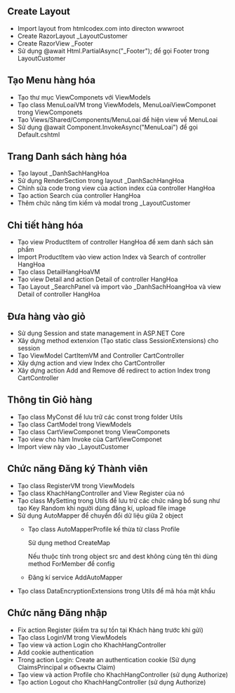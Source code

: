 ## Create Layout
- Import layout from htmlcodex.com into directon wwwroot
- Create RazorLayout _LayoutCustomer
- Create RazorView _Footer
- Sử dụng @await Html.PartialAsync("_Footer"); để gọi Footer trong LayoutCustomer

## Tạo Menu hàng hóa
- Tạo thư mục ViewComponets với ViewModels
- Tạo class MenuLoaiVM trong ViewModels, MenuLoaiViewComponet trong ViewComponets
- Tạo Views/Shared/Components/MenuLoai để hiện view về MenuLoai
- Sử dụng @await Component.InvokeAsync("MenuLoai") để gọi Default.cshtml 

## Trang Danh sách hàng hóa
- Tạo layout _DanhSachHangHoa
- Sử dụng RenderSection trong layout _DanhSachHangHoa 
- Chỉnh sửa code trong view của action index của controller HangHoa
- Tạo action Search của controller HangHoa
- Thêm chức năng tìm kiếm và modal trong _LayoutCustomer

## Chi tiết hàng hóa
- Tạo view ProductItem of controller HangHoa để xem danh sách sản phẩm
- Import ProductItem vào view action Index và Search of controller HangHoa
- Tạo class DetailHangHoaVM
- Tạo view Detail and action Detail of controller HangHoa
- Tạo Layout _SearchPanel và import vào _DanhSachHoangHoa và view Detail of controller HangHoa

## Đưa hàng vào giỏ
- Sử dụng Session and state management in ASP.NET Core 
- Xây dựng method extenxion (Tạo static class SessionExtensions) cho session
- Tạo ViewModel CartItemVM and Controller CartController
- Xây dựng action and view Index cho CartController
- Xây dựng action Add and Remove để redirect to action Index trong CartController

## Thông tin Giỏ hàng
- Tạo class MyConst để lưu trữ các const trong folder Utils
- Tạo class CartModel trong ViewModels
- Tạo class CartViewComponet trong ViewComponets
- Tạo view cho hàm Invoke của CartViewComponet
- Import view này vào _LayoutCustomer

## Chức năng Đăng ký Thành viên
* Tạo class RegisterVM trong ViewModels
* Tạo class KhachHangController and View Register của nó
* Tạo class MySetting trong Utils để lưu trữ các chức năng bổ sung như tạo Key Random khi người dùng đăng kí, upload file image
* Sử dụng AutoMapper để chuyển đổi dữ liệu giữa 2 object
    * Tạo class AutoMapperProfile kế thừa từ class Profile
    
        Sử dụng method CreateMap

        Nếu thuộc tính trong object src and dest không cùng tên thì dùng method ForMember để config
    * Đăng kí service AddAutoMapper
* Tạo class DataEncryptionExtensions trong Utils để mã hóa mật khẩu

## Chức năng Đăng nhập
* Fix action Register (kiểm tra sự tồn tại Khách hàng trước khi gửi)
* Tạo class LoginVM trong ViewModels
* Tạo view và action Login cho KhachHangController
* Add cookie authentication
* Trong action Login: Create an authentication cookie (Sử dụng ClaimsPrincipal и объекты Claim)
* Tạo view và action Profile cho KhachHangController (sử dụng Authorize)
* Tạo action Logout cho KhachHangController (sử dụng Authorize)